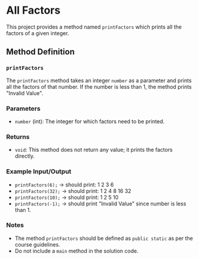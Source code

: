 # All Factors

This project provides a method named `printFactors` which prints all the factors of a given integer.

## Method Definition

### `printFactors`

The `printFactors` method takes an integer `number` as a parameter and prints all the factors of that number. If the number is less than 1, the method prints "Invalid Value".

### Parameters

- `number` (int): The integer for which factors need to be printed.

### Returns

- `void`: This method does not return any value; it prints the factors directly.

### Example Input/Output

- `printFactors(6);` → should print:
1
2
3
6
- `printFactors(32);` → should print:
1
2
4
8
16
32
- `printFactors(10);` → should print:
1
2
5
10
- `printFactors(-1);` → should print "Invalid Value" since number is less than 1.

### Notes

- The method `printFactors` should be defined as `public static` as per the course guidelines.
- Do not include a `main` method in the solution code.
